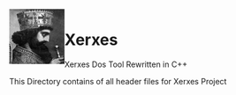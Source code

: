<img align="left" width="100" height="100" src="../../img/XerxesTheGreat.jpg">

# Xerxes
Xerxes Dos Tool Rewritten in C++

This Directory contains of all header files for Xerxes Project